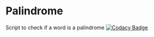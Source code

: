 # Palindrome
Script to check if a word is a palindrome
[![Codacy Badge](https://app.codacy.com/project/badge/Grade/6701d67d52f4446793fa0a5a5561e7fd)](https://www.codacy.com/gh/JxRibeiro/Palindrome/dashboard?utm_source=github.com&amp;utm_medium=referral&amp;utm_content=JxRibeiro/Palindrome&amp;utm_campaign=Badge_Grade)
